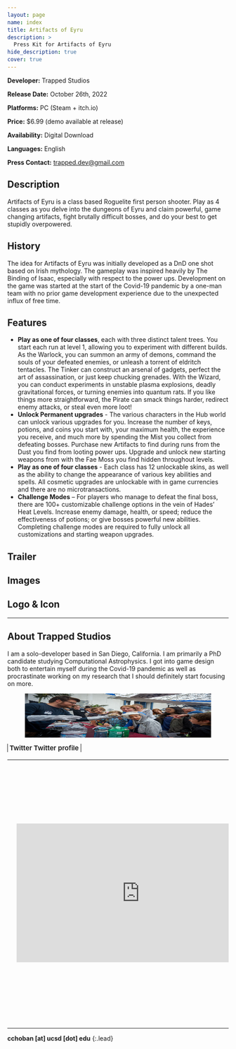 ```yaml
---
layout: page
name: index
title: Artifacts of Eyru
description: >
  Press Kit for Artifacts of Eyru
hide_description: true
cover: true
---
```

<!-- <script type="text/javascript">
	document.getElementsByClassName("page-title")[0].classList.add("sr-only");
</script> -->

<style type="text/css">
	.page-title {
		position: absolute;
		width: 1px;
  		height: 1px;
  		margin: -1px;
  		border: 0;
  		padding: 0;
  		clip: rect(0 0 0 0);
  		overflow: hidden;
	}
</style>


**Developer:** Trapped Studios

**Release Date:** October 26th, 2022

**Platforms:** PC (Steam + itch.io)

**Price:** $6.99 (demo available at release)

**Availability:** Digital Download

**Languages:** English

**Press Contact:** trapped.dev@gmail.com


<h2 class="h1" style="color: {{site.theme_color}}" id="description" >Description </h2>

Artifacts of Eyru is a class based Roguelite first person shooter. Play as 4 classes as you delve into the dungeons of Eyru and claim powerful, game changing artifacts, fight brutally difficult bosses, and do your best to get stupidly overpowered.

<h2 class="h1" style="color: {{site.theme_color}}"  > History </h2>

The idea for Artifacts of Eyru was initially developed as a DnD one shot based on Irish mythology. The gameplay was inspired heavily by The Binding of Isaac, especially with respect to the power ups. Development on the game was started at the start of the Covid-19 pandemic by a one-man team with no prior game development experience due to the unexpected influx of free time.

<h2 class="h1" style="color: {{site.theme_color}}" id="features" > Features </h2>

  * **Play as one of four classes**, each with three distinct talent trees. You start each run at level 1, allowing you to experiment with different builds.  As the Warlock, you can summon an army of demons, command the souls of your defeated enemies, or unleash a torrent of eldritch tentacles. The Tinker can construct an arsenal of gadgets, perfect the art of assassination, or just keep chucking grenades. With the Wizard, you can conduct experiments in unstable plasma explosions, deadly gravitational forces, or turning enemies into quantum rats. If you like things more straightforward, the Pirate can smack things harder, redirect enemy attacks, or steal even more loot!
  * **Unlock Permanent upgrades** - The various characters in the Hub world can unlock various upgrades for you. Increase the number of keys, potions, and coins you start with, your maximum health, the experience you receive, and much more by spending the Mist you collect from defeating bosses. Purchase new Artifacts to find during runs from the Dust you find from looting power ups. Upgrade and unlock new starting weapons from with the Fae Moss you find hidden throughout levels.
  * **Play as one of four classes** - Each class has 12 unlockable skins, as well as the ability to change the appearance of various key abilities and spells. All cosmetic upgrades are unlockable with in game currencies and there are no microtransactions.
  * **Challenge Modes** – For players who manage to defeat the final boss, there are 100+ customizable challenge options in the vein of Hades’ Heat Levels.  Increase enemy damage, health, or speed; reduce the effectiveness of potions; or give bosses powerful new abilities. Completing challenge modes are required to fully unlock all customizations and starting weapon upgrades.

<h2 class="h1" style="color: {{site.theme_color}}" id="media"> Trailer </h2>

<h2 class="h1" style="color: {{site.theme_color}}" > Images </h2>

<h2 class="h1" style="color: {{site.theme_color}}" > Logo & Icon </h2>

---

<h2 class="h1" style="color: {{site.theme_color}}" id="studio"> About Trapped Studios </h2>
I am a solo-developer based in San Diego, California. I am primarily a PhD candidate studying Computational Astrophysics. I got into game design both to entertain myself during the Covid-19 pandemic as well as procrastinate working on my research that I should definitely start focusing on more.


<figure>
    <img align="right"  width="500" height="100" src="./assets/img/2019_space_day.jpg">
</figure>


<div class="body-social sidebar-social">
  <ul>
    <li> <a href="https://twitter.com/artifactsOfEyru" title="Twitter" class="no-mark-external" target="_blank"> <span class="icon-twitter"></span> <span aria-hidden="true">Twitter </span><span class="sr-only">Twitter profile</span></a></li>
    
  </ul>
</div>




<!-- Put image and youtube video in a table to make them side by side -->
<table><tr>
<td style="width:50%;background:transparent;border:none;" >
<img width="500" height="600" src="./assets/img/dust_no_dust_galaxy.jpg"></td>
<td style="width:50%;background:transparent;border:none;">
<iframe width="560" height="315" src="https://www.youtube.com/embed/8bRy5VDJsTI" frameborder="0" allow="encrypted-media;" allowfullscreen></iframe></td>
</tr></table>




**cchoba<!-- tyewcnpy -->n [a<!-- juygv -->t] u<!-- tregbijd -->cs<!-- rzyjide --->d [dot] edu**
{:.lead}


<style type="text/css">
  .body-social > ul {
    display: inline-block;
    list-style-type: none;
    margin-bottom: 0;
    overflow: hidden;
    padding: 0;
  }

  .body-social > ul > li {
    float: left;
    
    /* padding-left: 5px; */
    padding-right: 10px;
    
    /* display: inline-block; */
  }


  .body-social > ul > li > a {
    display: inline;
    text-align: center;
    font-size: 0.95rem;
    font-weight: 600;
    /*width: 3rem;*/
    /*height: 4rem;*/
    padding: 4px;
    
    /* line-height: 3rem; */
    
    text-decoration: none;
    border-width: 1px;
    border-style: solid;
    border-radius: 5px;
    transition: background-color 250ms, color 250ms, text-decoration-color 250ms, border-color 250ms;
    
    /* border-bottom: none; */
  }

  .body-social > ul > li > a:not(.btn):not(.no-hover) {
    border-color: var(--accent-color);
  }

  .body-social > ul > li > a:hover {
    color: white;
    background-color: var(--accent-color);
    border-radius: 5px;
    padding: 4px;
    transition: background-color 250ms, color 250ms, text-decoration-color 250ms, border-color 250ms;
  }
</style>
